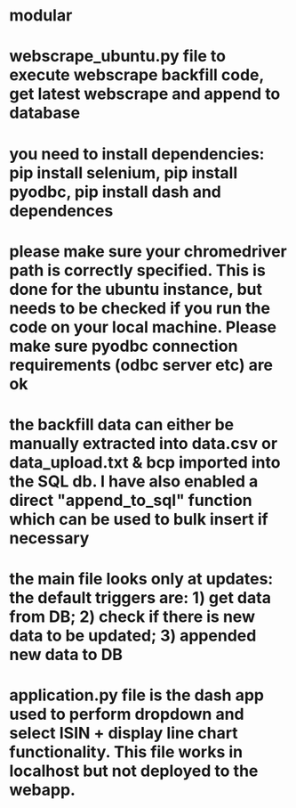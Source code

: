 # modular
# webscrape_ubuntu.py file to execute webscrape backfill code, get latest webscrape and append to database

# you need to install dependencies: pip install selenium, pip install pyodbc, pip install dash and dependences

# please make sure your chromedriver path is correctly specified. This is done for the ubuntu instance, but needs to be checked if you run the code on your local machine. Please make sure pyodbc connection requirements (odbc server etc) are ok

# the backfill data can either be manually extracted into data.csv or data_upload.txt & bcp imported into the SQL db. I have also enabled a direct "append_to_sql" function which can be used to bulk insert if necessary

# the __main__ file looks only at updates: the default triggers are: 1) get data from DB; 2) check if there is new data to be updated; 3) appended new data to DB

# application.py file is the dash app used to perform dropdown and select ISIN + display line chart functionality. This file works in localhost but not deployed to the webapp.
